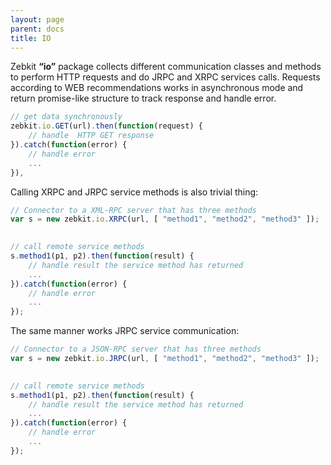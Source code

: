 ```yaml
---
layout: page
parent: docs
title: IO
---
```


Zebkit __“io”__ package collects different communication classes and methods to perform HTTP requests and do JRPC and XRPC services calls. Requests according to WEB recommendations works in asynchronous mode and return promise-like structure to track response and handle error.   

```js
// get data synchronously
zebkit.io.GET(url).then(function(request) {
    // handle  HTTP GET response
}).catch(function(error) {
    // handle error 
    ...
}),
```


Calling XRPC and JRPC service methods is also trivial thing:

```js
// Connector to a XML-RPC server that has three methods
var s = new zebkit.io.XRPC(url, [ "method1", "method2", "method3" ]);
 

// call remote service methods
s.method1(p1, p2).then(function(result) {
    // handle result the service method has returned
    ... 
}).catch(function(error) {
    // handle error
    ...
});
```

The same manner works JRPC service communication:

```js
// Connector to a JSON-RPC server that has three methods
var s = new zebkit.io.JRPC(url, [ "method1", "method2", "method3" ]);
 

// call remote service methods
s.method1(p1, p2).then(function(result) {
    // handle result the service method has returned
    ... 
}).catch(function(error) {
    // handle error
    ...
});
```
